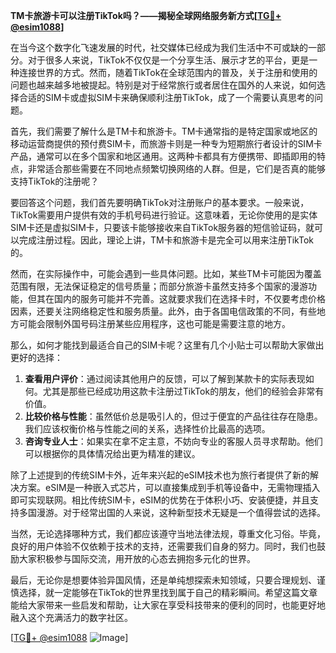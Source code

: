**TM卡旅游卡可以注册TikTok吗？——揭秘全球网络服务新方式[[TG💪+ @esim1088](https://t.me/s/esim1088)]**

在当今这个数字化飞速发展的时代，社交媒体已经成为我们生活中不可或缺的一部分。对于很多人来说，TikTok不仅仅是一个分享生活、展示才艺的平台，更是一种连接世界的方式。然而，随着TikTok在全球范围内的普及，关于注册和使用的问题也越来越多地被提起。特别是对于经常旅行或者居住在国外的人来说，如何选择合适的SIM卡或虚拟SIM卡来确保顺利注册TikTok，成了一个需要认真思考的问题。

首先，我们需要了解什么是TM卡和旅游卡。TM卡通常指的是特定国家或地区的移动运营商提供的预付费SIM卡，而旅游卡则是一种专为短期旅行者设计的SIM卡产品，通常可以在多个国家和地区通用。这两种卡都具有方便携带、即插即用的特点，非常适合那些需要在不同地点频繁切换网络的人群。但是，它们是否真的能够支持TikTok的注册呢？

要回答这个问题，我们首先要明确TikTok对注册账户的基本要求。一般来说，TikTok需要用户提供有效的手机号码进行验证。这意味着，无论你使用的是实体SIM卡还是虚拟SIM卡，只要该卡能够接收来自TikTok服务器的短信验证码，就可以完成注册过程。因此，理论上讲，TM卡和旅游卡是完全可以用来注册TikTok的。

然而，在实际操作中，可能会遇到一些具体问题。比如，某些TM卡可能因为覆盖范围有限，无法保证稳定的信号质量；而部分旅游卡虽然支持多个国家的漫游功能，但其在国内的服务可能并不完善。这就要求我们在选择卡时，不仅要考虑价格因素，还要关注网络稳定性和服务质量。此外，由于各国电信政策的不同，有些地方可能会限制外国号码注册某些应用程序，这也可能是需要注意的地方。

那么，如何才能找到最适合自己的SIM卡呢？这里有几个小贴士可以帮助大家做出更好的选择：

1. **查看用户评价**：通过阅读其他用户的反馈，可以了解到某款卡的实际表现如何。尤其是那些已经成功用这款卡注册过TikTok的朋友，他们的经验会非常有价值。
2. **比较价格与性能**：虽然低价总是吸引人的，但过于便宜的产品往往存在隐患。我们应该权衡价格与性能之间的关系，选择性价比最高的选项。
3. **咨询专业人士**：如果实在拿不定主意，不妨向专业的客服人员寻求帮助。他们可以根据你的具体情况给出更为精准的建议。

除了上述提到的传统SIM卡外，近年来兴起的eSIM技术也为旅行者提供了新的解决方案。eSIM是一种嵌入式芯片，可以直接集成到手机等设备中，无需物理插入即可实现联网。相比传统SIM卡，eSIM的优势在于体积小巧、安装便捷，并且支持多国漫游。对于经常出国的人来说，这种新型技术无疑是一个值得尝试的选择。

当然，无论选择哪种方式，我们都应该遵守当地法律法规，尊重文化习俗。毕竟，良好的用户体验不仅依赖于技术的支持，还需要我们自身的努力。同时，我们也鼓励大家积极参与国际交流，用开放的心态去拥抱多元化的世界。

最后，无论你是想要体验异国风情，还是单纯想探索未知领域，只要合理规划、谨慎选择，就一定能够在TikTok的世界里找到属于自己的精彩瞬间。希望这篇文章能给大家带来一些启发和帮助，让大家在享受科技带来的便利的同时，也能更好地融入这个充满活力的数字社区。

[[TG💪+ @esim1088](https://t.me/s/esim1088) ![Image](https://i.postimg.cc/4NQfJmqS/Snipaste-2025-05-13-00-14-12.png)]